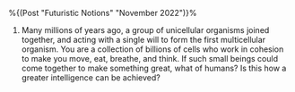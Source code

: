 %{(Post "Futuristic Notions" "November 2022")}%

1. Many millions of years ago, a group of unicellular organisms joined
together, and acting with a single will to form the first multicellular
organism. You are a collection of billions of cells who work in cohesion
to make you move, eat, breathe, and think. If such small beings could
come together to make something great, what of humans? Is this how a greater
intelligence can be achieved?

